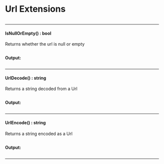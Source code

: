 ﻿# Url Extensions

```csharp

```

---
#### IsNullOrEmpty() : bool
Returns whether the url is null or empty
```csharp

```
**Output:**  
_` `_

---
#### UrlDecode() : string
Returns a string decoded from a Url
```csharp

```
**Output:**  
_` `_

---
#### UrlEncode() : string
Returns a string encoded as a Url
```csharp

```
**Output:**  
_` `_

---